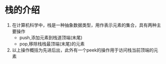 # 栈的介绍
1. 在计算机科学中，栈是一种抽象数据类型，用作表示元素的集合，具有两种主要操作
    * push,添加元素到栈道顶端(末尾)
    * pop,移除栈栈最顶端(末尾)的元素
2. 以上操作概括为先进后出，此外有一个peek的操作用于访问栈当前顶端的元素

